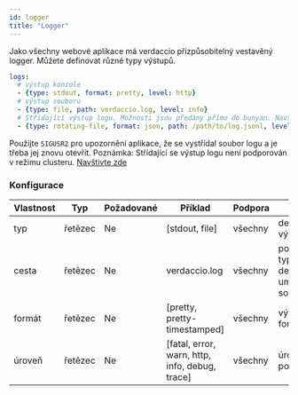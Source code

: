 ```yaml
---
id: logger
title: "Logger"
---
```

Jako všechny webové aplikace má verdaccio přizpůsobitelný vestavěný logger. Můžete definovat různé typy výstupů.

```yaml
logs:
  # výstup konzole
  - {type: stdout, format: pretty, level: http}
  # výstup souboru
  - {type: file, path: verdaccio.log, level: info}
  # Střídající výstup logu. Možnosti jsou předány přímo do bunyan. Navštivte: https://github.com/trentm/node-bunyan#stream-type-rotating-file
  - {type: rotating-file, format: json, path: /path/to/log.jsonl, level: http, options: {period: 1d}}
```

Použijte `SIGUSR2` pro upozornění aplikace, že se vystřídal soubor logu a je třeba jej znovu otevřít. Poznámka: Střídající se výstup logu není podporován v režimu clusteru. [Navštivte zde](https://github.com/trentm/node-bunyan#stream-type-rotating-file)

### Konfigurace

| Vlastnost | Typ     | Požadované | Příklad                                        | Podpora | Popis                                           |
| --------- | ------- | ---------- | ---------------------------------------------- | ------- | ----------------------------------------------- |
| typ       | řetězec | Ne         | [stdout, file]                                 | všechny | definovat výstup                                |
| cesta     | řetězec | Ne         | verdaccio.log                                  | všechny | pokud je typ soubor, definujte umístění souboru |
| formát    | řetězec | Ne         | [pretty, pretty-timestamped]                   | všechny | výstupní formát                                 |
| úroveň    | řetězec | Ne         | [fatal, error, warn, http, info, debug, trace] | všechny | úroveň podrobností                              |